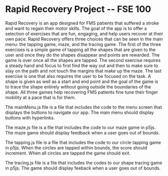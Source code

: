# Rapid Recovery Project -- FSE 100

  Rapid Recovery is an app designed for FMS patients that suffered a stroke and want to regain their motor skills. The goal of the app is to offer a selection of exercises that are fun, engaging, and help users recover at their own pace. Rapid Recovery offers three choices that can be seen in the main menu: the tapping game, maze, and the tracing game. 
  The first of the three exercises is a simple game of tapping all the shapes that are given to the user and once they do the shapes disappear and points are rewarded. The game is over once all the shapes are tapped. 
The second exercise requires a steady hand and focus to first find the way out and then to make sure to stay on the path and not touch the margins that make up the maze. 
  The last exercise is one that also requires the user to be focused on the task. A shape is given as well as a start and end point and the goal of the game is to trace the shape entirely without going outside the boundaries of the shape. All three games help recovering FMS patients fine tune their finger mobility at a pace that is for them.

  The mainMenu.js file is a file that includes the code to the menu screen that displays the buttons to navigate our app. The main menu should display buttons with hyperlinks.

  The maze.js file is a file that includes the code to our maze game in p5js. The maze game should display feedback when a user goes out of bounds.

  The tapping.js file is a file that includes the code to our circle tapping game in p5js. When the circles are tapped within bounds, the score should increment. When all circles are tapped the game should exit.

  The tracing.js file is a file that includes the codes to our shape tracing game in p5js. The game should display feeback when a user goes out of bounds.
